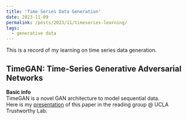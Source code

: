 ```yaml
---
title: 'Time Series Data Generation'
date: 2023-11-09
permalink: /posts/2023/11/timeseries-learning/
tags:
  - generative data
---
```


This is a record of my learning on time series data generation.

## TimeGAN: Time-Series Generative Adversarial Networks
**Basic info**\
TimeGAN is a novel GAN architecture to model sequential data.\
Here is my [presentation](https://docs.google.com/presentation/d/1qF3sUi2aN5vJpbYZgt_hOsNHaGKxVspztutBsbUxJeo/edit?usp=sharing) of this paper in the reading group @ UCLA Trustworthy Lab. 
